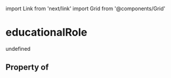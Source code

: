 import Link from 'next/link'
import Grid from '@components/Grid'

# educationalRole

undefined

## Property of



